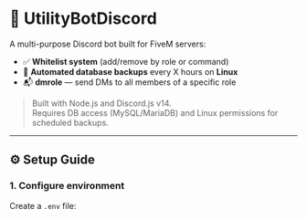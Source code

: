 # 🤖 UtilityBotDiscord

A multi-purpose Discord bot built for FiveM servers:
- ✅ **Whitelist system** (add/remove by role or command)
- 💾 **Automated database backups** every X hours on **Linux**
- 📬 **dmrole** — send DMs to all members of a specific role

> Built with Node.js and Discord.js v14.  
> Requires DB access (MySQL/MariaDB) and Linux permissions for scheduled backups.

---

## ⚙️ Setup Guide

### 1. Configure environment
Create a `.env` file:

